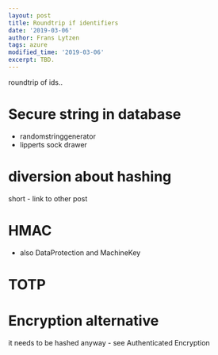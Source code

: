 ```yaml
---
layout: post
title: Roundtrip if identifiers
date: '2019-03-06'
author: Frans Lytzen
tags: azure
modified_time: '2019-03-06'
excerpt: TBD.
---
```


roundtrip of ids..


# Secure string in database
- randomstringgenerator
- lipperts sock drawer

# diversion about hashing

short - link to other post

# HMAC

- also DataProtection and MachineKey

# TOTP

# Encryption alternative
it needs to be hashed anyway - see Authenticated Encryption